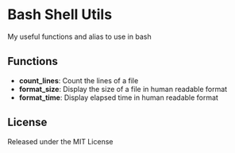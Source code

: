 # Bash Shell Utils

My useful functions and alias to use in bash

## Functions

- **count_lines**: Count the lines of a file
- **format_size**: Display the size of a file in human readable format
- **format_time**: Display elapsed time in human readable format

## License

Released under the MIT License
